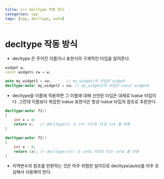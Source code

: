 ```yaml
---
title: C++ decltype 작동 방식
categories: cpp
tags: [cpp, decltype, auto]
---
```


# decltype 작동 방식
 - decltype 은 주어진 이름이나 표현식의 구체적인 타입을 알려준다.

```c++
widget w;
const widget& cw = w;

auto my_widget1 = cw;		// my_widget1의 타입은 widget
decltype(auto) my_widget2 = cw;	// my_widget2의 타입은 const widget&
```

 - decltype을 이름에 적용하면 그 이름에 대해 선언된 타입은 대체로 lvalue 타입이다. 그런데 이름보다 복잡한 lvalue 표현식은 항상 lvalue 타입의 참조로 추론한다. 
 
```c++
decltype(auto) f1()
{
 	int x = 0;
	return x;	// decltype(x) 는 int 이므로 f1은 int 를 반환
}
 
decltype(auto) f2()
{
 	int x - 0;
	return (x);	// decltype((x)) 는 int& 이므로 f2는 int& 를 반환
}
```

 - 지역변수의 참조를 반환하는 것은 아주 위험한 일이므로 decltype(auto)를 아주 조심해서 사용해야 한다.
